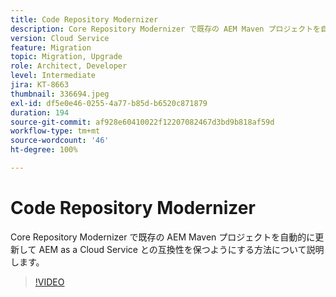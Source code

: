 ```yaml
---
title: Code Repository Modernizer
description: Core Repository Modernizer で既存の AEM Maven プロジェクトを自動的に更新して AEM as a Cloud Service との互換性を保つようにする方法について説明します。
version: Cloud Service
feature: Migration
topic: Migration, Upgrade
role: Architect, Developer
level: Intermediate
jira: KT-8663
thumbnail: 336694.jpeg
exl-id: df5e0e46-0255-4a77-b85d-b6520c871879
duration: 194
source-git-commit: af928e60410022f12207082467d3bd9b818af59d
workflow-type: tm+mt
source-wordcount: '46'
ht-degree: 100%

---
```


# Code Repository Modernizer

Core Repository Modernizer で既存の AEM Maven プロジェクトを自動的に更新して AEM as a Cloud Service との互換性を保つようにする方法について説明します。

>[!VIDEO](https://video.tv.adobe.com/v/336694?quality=12&learn=on)
